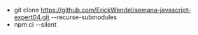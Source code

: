 - git clone https://github.com/ErickWendel/semana-javascript-expert04.git --recurse-submodules
- npm ci --silent
